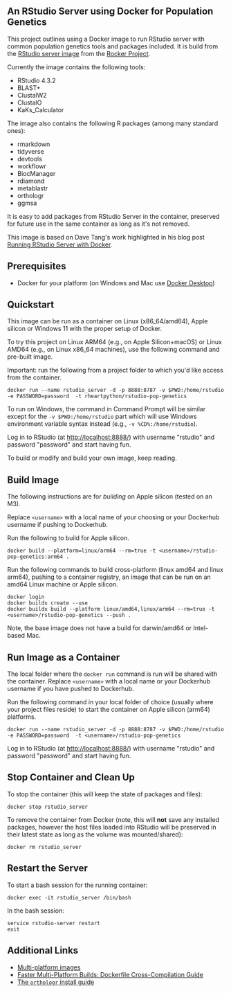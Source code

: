 An RStudio Server using Docker for Population Genetics
---

This project outlines using a Docker image to run RStudio server with common population genetics tools and packages included.  It is build from the [RStudio server image](https://hub.docker.com/r/rocker/rstudio/tags?page=1&ordering=last_updated) from the [Rocker Project](https://www.rocker-project.org/).

Currently the image contains the following tools:

- RStudio 4.3.2
- BLAST+
- ClustalW2
- ClustalO
- KaKs_Calculator

The image also contains the following R packages (among many standard ones):

- rmarkdown
- tidyverse
- devtools
- workflowr
- BiocManager
- rdiamond
- metablastr
- orthologr
- ggmsa

It is easy to add packages from RStudio Server in the container, preserved for future use in the same container as long as it's not removed.

This image is based on Dave Tang's work highlighted in his blog post [Running RStudio Server with Docker](https://davetang.org/muse/2021/04/24/running-rstudio-server-with-docker/).

## Prerequisites

- Docker for your platform (on Windows and Mac use [Docker Desktop](https://www.docker.com/products/docker-desktop/))

## Quickstart

This image can be run as a container on Linux (x86_64/amd64), Apple silicon or Windows 11 with the proper setup of Docker.

To try this project on Linux ARM64 (e.g., on Apple Silicon+macOS) or Linux AMD64 (e.g., on Linux x86_64 machines), use the following command and pre-built image.

Important: run the following from a project folder to which you'd like access from the container.

```
docker run --name rstudio_server -d -p 8888:8787 -v $PWD:/home/rstudio -e PASSWORD=password  -t rheartpython/rstudio-pop-genetics
```

To run on Windows, the command in Command Prompt will be similar except for the `-v $PWD:/home/rstudio` part which will use Windows environment variable syntax instead (e.g., `-v %CD%:/home/rstudio`).

Log in to RStudio (at [http://localhost:8888/](http://localhost:8888/)) with username "rstudio" and password "password" and start having fun.

To build or modify and build your own image, keep reading.

## Build Image

The following instructions are for _building_ on Apple silicon (tested on an M3).

Replace `<username>` with a local name of your choosing or your Dockerhub username if pushing to Dockerhub.

Run the following to build for Apple silicon.

```
docker build --platform=linux/arm64 --rm=true -t <username>/rstudio-pop-genetics:arm64 .
```

Run the following commands to build cross-platform (linux amd64 and linux arm64), pushing to a container registry, an image that can be run on an amd64 Linux machine or Apple silicon.

```
docker login
docker buildx create --use
docker buildx build --platform linux/amd64,linux/arm64 --rm=true -t <username>/rstudio-pop-genetics --push .
```

Note, the base image does not have a build for darwin/amd64 or Intel-based Mac.

## Run Image as a Container

The local folder where the `docker run` command is run will be shared with the container. Replace `<username>` with a local name or your Dockerhub username if you have pushed to Dockerhub.

Run the following command in your local folder of choice (usually where your project files reside) to start the container on Apple silicon (arm64) platforms.

```
docker run --name rstudio_server -d -p 8888:8787 -v $PWD:/home/rstudio -e PASSWORD=password  -t <username>/rstudio-pop-genetics
```

Log in to RStudio (at [http://localhost:8888/](http://localhost:8888/)) with username "rstudio" and password "password" and start having fun.


## Stop Container and Clean Up

To stop the container (this will keep the state of packages and files):

```
docker stop rstudio_server
```

To remove the container from Docker (note, this will **not** save any installed packages, however the host files loaded into RStudio will be preserved in their latest state as long as the volume was mounted/shared):

```
docker rm rstudio_server
```

## Restart the Server

To start a bash session for the running container:
```
docker exec -it rstudio_server /bin/bash
```

In the bash session:
```
service rstudio-server restart
exit
```

## Additional Links

- [Multi-platform images](https://docs.docker.com/build/building/multi-platform/)
- [Faster Multi-Platform Builds: Dockerfile Cross-Compilation Guide](https://www.docker.com/blog/faster-multi-platform-builds-dockerfile-cross-compilation-guide/)
- [The `orthologr` install guide](https://drostlab.github.io/orthologr/articles/Install.html)

